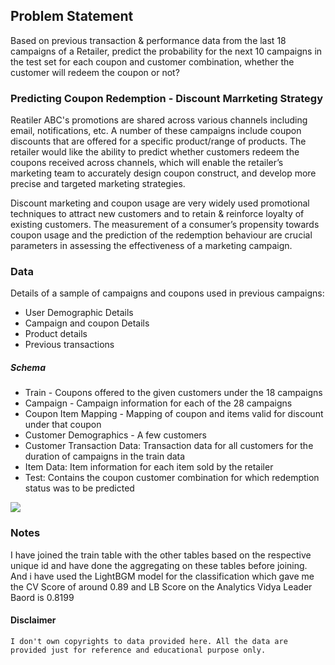 ## Problem Statement
Based on previous transaction & performance data from the last 18 campaigns of a Retailer, predict the probability for the next 10 campaigns in the test set for each coupon and customer combination, whether the customer will redeem the coupon or not?

### Predicting Coupon Redemption - Discount Marrketing Strategy
Reatiler ABC's promotions are shared across various channels including email, notifications, etc. A number of these campaigns include coupon discounts that are offered for a specific product/range of products. The retailer would like the ability to predict whether customers redeem the coupons received across channels, which will enable the retailer’s marketing team to accurately design coupon construct, and develop more precise and targeted marketing strategies.

Discount marketing and coupon usage are very widely used promotional techniques to attract new customers and to retain & reinforce loyalty of existing customers. The measurement of a consumer’s propensity towards coupon usage and the prediction of the redemption behaviour are crucial parameters in assessing the effectiveness of a marketing campaign.
 
### Data
Details of a sample of campaigns and coupons used in previous campaigns:
* User Demographic Details
* Campaign and coupon Details
* Product details
* Previous transactions

##### Schema
* Train - Coupons offered to the given customers under the 18 campaigns
* Campaign - Campaign information for each of the 28 campaigns
* Coupon Item Mapping - Mapping of coupon and items valid for discount under that coupon
* Customer Demographics - A few customers
* Customer Transaction Data: Transaction data for all customers for the duration of campaigns in the train data
* Item Data: Item information for each item sold by the retailer
* Test: Contains the coupon customer combination for which redemption status was to be predicted

<img src='AmExpert_table.png'>



### Notes

I have joined the train table with the other tables based on the respective unique id and have done the aggregating on these tables before joining. And i have used the LightBGM model for the classification which gave me the CV Score of around 0.89 and LB Score on the Analytics Vidya Leader Baord is 0.8199

#### Disclaimer
```text
I don't own copyrights to data provided here. All the data are provided just for reference and educational purpose only. 
```

